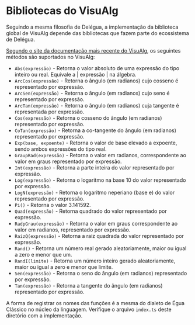 # Bibliotecas do VisuAlg

Seguindo a mesma filosofia de Delégua, a implementação da biblioteca global de VisuAlg depende das bibliotecas que fazem parte do ecossistema de Delégua.

[Segundo o site da documentação mais recente do VisuAlg](https://manual.visualg3.com.br/doku.php?id=manual), os seguintes métodos são suportados no VisuAlg:

- `Abs(expressão)` - Retorna o valor absoluto de uma expressão do tipo inteiro ou real. Equivale a | expressão | na álgebra.
- `ArcCos(expressão)` - Retorna o ângulo (em radianos) cujo cosseno é representado por expressão.
- `ArcSen(expressão)` - Retorna o ângulo (em radianos) cujo seno é representado por expressão.
- `ArcTan(expressão)` - Retorna o ângulo (em radianos) cuja tangente é representada por expressão.
- `Cos(expressão)` - Retorna o cosseno do ângulo (em radianos) representado por expressão.
- `CoTan(expressão)` - Retorna a co-tangente do ângulo (em radianos) representado por expressão.
- `Exp(base, expoente)` - Retorna o valor de base elevado a expoente, sendo ambos expressões do tipo real.
- `GraupRad(expressão)` - Retorna o valor em radianos, correspondente ao valor em graus representado por expressão.
- `Int(expressão)` - Retorna a parte inteira do valor representado por expressão.
- `Log(expressão)` - Retorna o logaritmo na base 10 do valor representado por expressão.
- `LogN(expressão)` - Retorna o logaritmo neperiano (base e) do valor representado por expressão.
- `Pi()` - Retorna o valor 3.141592.
- `Quad(expressão)` - Retorna quadrado do valor representado por expressão.
- `RadpGrau(expressão)` - Retorna o valor em graus correspondente ao valor em radianos, representado por expressão.
- `RaizQ(expressão)` - Retorna a raiz quadrada do valor representado por expressão.
- `Rand()` - Retorna um número real gerado aleatoriamente, maior ou igual a zero e menor que um.
- `RandI(limite)` - Retorna um número inteiro gerado aleatoriamente, maior ou igual a zero e menor que limite.
- `Sen(expressão)` - Retorna o seno do ângulo (em radianos) representado por expressão.
- `Tan(expressão)` - Retorna a tangente do ângulo (em radianos) representado por expressão. 

A forma de registrar os nomes das funções é a mesma do dialeto de Égua Clássico no núcleo da linguagem. Verifique o arquivo `index.ts` deste diretório com a implementação.